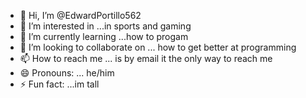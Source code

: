 - 👋 Hi, I’m @EdwardPortillo562
- 👀 I’m interested in ...in sports and gaming
- 🌱 I’m currently learning ...how to progam 
- 💞️ I’m looking to collaborate on ... how to get better at programming 
- 📫 How to reach me ... is by email it the only way to reach me 
- 😄 Pronouns: ... he/him 
- ⚡ Fun fact: ...im tall 

<!---
EdwardPortillo562/EdwardPortillo562 is a ✨ special ✨ repository because its `README.md` (this file) appears on your GitHub profile.
You can click the Preview link to take a look at your changes.
--->
